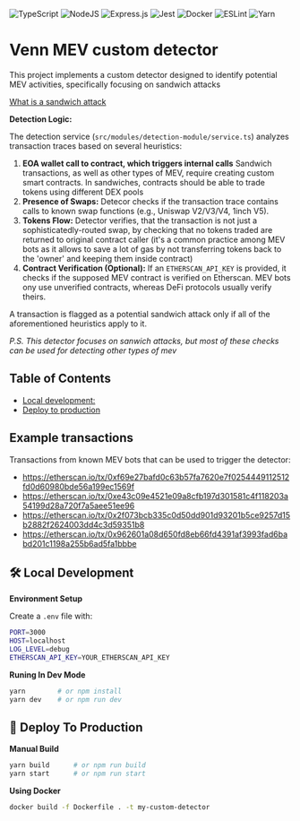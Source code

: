 ![TypeScript](https://img.shields.io/badge/typescript-%23007ACC.svg?style=for-the-badge&logo=typescript&logoColor=white)
![NodeJS](https://img.shields.io/badge/node.js-6DA55F?style=for-the-badge&logo=node.js&logoColor=white)
![Express.js](https://img.shields.io/badge/express.js-%23404d59.svg?style=for-the-badge&logo=express&logoColor=%2361DAFB)
![Jest](https://img.shields.io/badge/-jest-%23C21325?style=for-the-badge&logo=jest&logoColor=white)
![Docker](https://img.shields.io/badge/docker-%230db7ed.svg?style=for-the-badge&logo=docker&logoColor=white)
![ESLint](https://img.shields.io/badge/ESLint-4B3263?style=for-the-badge&logo=eslint&logoColor=white)
![Yarn](https://img.shields.io/badge/yarn-%232C8EBB.svg?style=for-the-badge&logo=yarn&logoColor=white)

# Venn MEV custom detector

This project implements a custom detector designed to identify potential MEV activities, specifically focusing on sandwich attacks

[What is a sandwich attack](https://trustwallet.com/blog/security/what-are-sandwich-attacks-in-defi)

**Detection Logic:**

The detection service (`src/modules/detection-module/service.ts`) analyzes transaction traces based on several heuristics:

1. **EOA wallet call to contract, which triggers internal calls** Sandwich transactions, as well as other types of MEV, require creating custom smart contracts. In sandwiches, contracts should be able to trade tokens using different DEX pools
2.  **Presence of Swaps:** Detecor checks if the transaction trace contains calls to known swap functions (e.g., Uniswap V2/V3/V4, 1inch V5).
3.  **Tokens Flow:** Detector verifies, that the transaction is not just a sophisticatedly-routed swap, by checking that no tokens traded are returned to original contract caller (it's a common practice among MEV bots as it allows to save a lot of gas by not transferring tokens back to the 'owner' and keeping them inside contract)
4.  **Contract Verification (Optional):** If an `ETHERSCAN_API_KEY` is provided, it checks if the supposed MEV contract is verified on Etherscan. MEV bots ony use unverified contracts, whereas DeFi protocols usually verify theirs.

A transaction is flagged as a potential sandwich attack only if all of the aforementioned heuristics apply to it.

_P.S. This detector focuses on sanwich attacks, but most of these checks can be used for detecting other types of mev_

## Table of Contents
- [Local development:](#️-local-development)
- [Deploy to production](#-deploy-to-production)

## Example transactions

Transactions from known MEV bots that can be used to trigger the detector:
  - https://etherscan.io/tx/0xf69e27bafd0c63b57fa7620e7f0254449112512fd0d60980bde56a199ec1569f
  - https://etherscan.io/tx/0xe43c09e4521e09a8cfb197d301581c4f118203a54199d28a720f7a5aee51ee96
  - https://etherscan.io/tx/0x2f073bcb335c0d50dd901d93201b5ce9257d15b2882f2624003dd4c3d59351b8
  - https://etherscan.io/tx/0x962601a08d650fd8eb66fd4391af3993fad6babd201c1198a255b6ad5fa1bbbe

## 🛠️ Local Development

**Environment Setup**

Create a `.env` file with:

```bash
PORT=3000
HOST=localhost
LOG_LEVEL=debug
ETHERSCAN_API_KEY=YOUR_ETHERSCAN_API_KEY
```

**Runing In Dev Mode**
```bash
yarn        # or npm install
yarn dev    # or npm run dev
```

## 🚀 Deploy To Production

**Manual Build**

```bash
yarn build      # or npm run build
yarn start      # or npm run start
```


**Using Docker**
```bash
docker build -f Dockerfile . -t my-custom-detector
```

